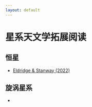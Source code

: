 ```yaml
---
layout: default
---
```


# 星系天文学拓展阅读

## 恒星

* [Eldridge & Stanway (2022)](https://ui.adsabs.harvard.edu/abs/2022ARA%26A..60..455E/abstract)

## 旋涡星系

* []()


## 